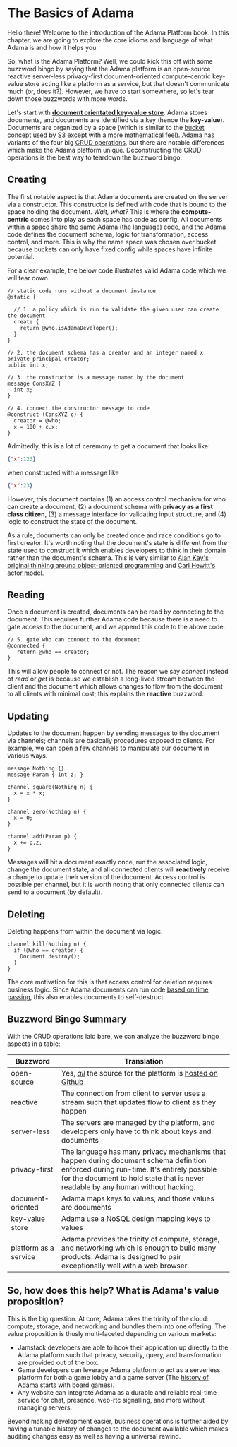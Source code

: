 # The Basics of Adama

Hello there!
Welcome to the introduction of the Adama Platform book.
In this chapter, we are going to explore the core idioms and language of what Adama is and how it helps you.

So, what is the Adama Platform?
Well, we could kick this off with some buzzword bingo by saying that the Adama platform is an open-source reactive server-less privacy-first document-oriented compute-centric key-value store acting like a platform as a service, but that doesn't communicate much (or, does it?).
However, we have to start somewhere, so let's tear down those buzzwords with more words.

Let's start with [**document orientated key-value store**](https://en.wikipedia.org/wiki/Document-oriented_database).
Adama stores documents, and documents are identified via a key (hence the **key-value**). Documents are organized by a space (which is similar to the [bucket concept used by S3](https://en.wikipedia.org/wiki/Amazon_S3) except with a more mathematical feel).
Adama has variants of the four big [CRUD operations](https://en.wikipedia.org/wiki/Create,_read,_update_and_delete), but there are notable differences which make the Adama platform unique. Deconstructing the CRUD operations is the best way to teardown the buzzword bingo.

## Creating
The first notable aspect is that Adama documents are created on the server via a constructor.
This constructor is defined with code that is bound to the space holding the document.
*Wait, what?*
This is where the **compute-centric** comes into play as each space has code as config. 
All documents within a space share the same Adama (the language) code, and the Adama code defines the document schema, logic for transformation, access control, and more.
This is why the name space was chosen over bucket because buckets can only have fixed config while spaces have infinite potential.

For a clear example, the below code illustrates valid Adama code which we will tear down.

```adama
// static code runs without a document instance
@static {

  // 1. a policy which is run to validate the given user can create the document
  create {
    return @who.isAdamaDeveloper();
  }
}

// 2. the document schema has a creator and an integer named x
private principal creator;
public int x;

// 3. the constructor is a message named by the document
message ConsXYZ {
  int x;
}

// 4. connect the constructor message to code
@construct (ConsXYZ c) {
  creator = @who;
  x = 100 + c.x;
}
```

Admittedly, this is a lot of ceremony to get a document that looks like:

```json
{"x":123}
```

when constructed with a message like
```json
{"x":23}
```

However, this document contains (1) an access control mechanism for who can create a document, (2) a document schema with **privacy as a first class citizen**, (3) a message interface for validating input structure, and (4) logic to construct the state of the document.

As a rule, documents can only be created once and race conditions go to first creator. It's worth noting that the document's state is different from the state used to construct it which enables developers to think in their domain rather than the document's schema. This is very similar to [Alan Kay's original thinking around object-oriented programming](https://wiki.c2.com/?AlanKaysDefinitionOfObjectOriented) and [Carl Hewitt's actor model](https://en.wikipedia.org/wiki/Actor_model).

## Reading

Once a document is created, documents can be read by connecting to the document. This requires further Adama code because there is a need to gate access to the document, and we append this code to the above code.

```adama
// 5. gate who can connect to the document
@connected {
   return @who == creator;
}
```

This will allow people to connect or not.
The reason we say *connect* instead of *read* or *get* is because we establish a long-lived stream between the client and the document which allows changes to flow from the document to all clients with minimal cost; this explains the **reactive** buzzword.

## Updating

Updates to the document happen by sending messages to the document via channels; channels are basically procedures exposed to clients.
For example, we can open a few channels to manipulate our document in various ways.

```adama
message Nothing {}
message Param { int z; }

channel square(Nothing n) {
  x = x * x;
}

channel zero(Nothing n) {
  x = 0;
} 

channel add(Param p) {
  x += p.z;
}
```

Messages will hit a document exactly once, run the associated logic, change the document state, and all connected clients will **reactively** receive a change to update their version of the document.
Access control is possible per channel, but it is worth noting that only connected clients can send to a document (by default).

## Deleting
Deleting happens from within the document via logic.

```adama
channel kill(Nothing n) {
  if (@who == creator) {
    Document.destroy();
  }
}
```

The core motivation for this is that access control for deletion requires business logic. Since Adama documents can run code [based on time passing](./guide/state-machine.md), this also enables documents to self-destruct.

## Buzzword Bingo Summary
With the CRUD operations laid bare, we can analyze the buzzword bingo aspects in a table:

| Buzzword | Translation |
| --- | --- |
| open-source | Yes, _<u>all</u>_ the source for the platform is [hosted on Github](https://github.com/mathgladiator/adama-lang) |
| reactive | The connection from client to server uses a stream such that updates flow to client as they happen |
| server-less | The servers are managed by the platform, and developers only have to think about keys and documents |
| privacy-first | The language has many privacy mechanisms that happen during document schema definition enforced during run-time. It's entirely possible for the document to hold state that is never readable by any human without hacking. |
| document-oriented | Adama maps keys to values, and those values are documents |
| key-value store | Adama use a NoSQL design mapping keys to values |
| platform as a service | Adama provides the trinity of compute, storage, and networking which is enough to build many products. Adama is designed to pair exceptionally well with a web browser. |

## So, how does this help? What is Adama's value proposition?
This is the big question. At core, Adama takes the trinity of the cloud: compute, storage, and networking and bundles them into one offering. The value proposition is thusly multi-faceted depending on various markets:
* Jamstack developers are able to hook their application up directly to the Adama platform such that privacy, security, query, and transformation are provided out of the box.
* Game developers can leverage Adama platform to act as a serverless platform for both a game lobby and a game server (The [history of Adama](./history/it-began.md) starts with board games).
* Any website can integrate Adama as a durable and reliable real-time service for chat, presence, web-rtc signalling, and more without managing servers.

Beyond making development easier, business operations is further aided by having a tunable history of changes to the document available which makes auditing changes easy as well as having a universal rewind.
